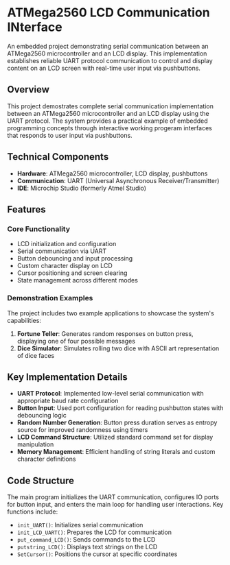# ATMega2560 LCD Communication INterface
An embedded project demonstrating serial communication between an ATMega2560 microcontroller and an LCD display. This implementation establishes reliable UART protocol communication to control and display content on an LCD screen with real-time user input via pushbuttons.

## Overview
This project demostrates complete serial communication implementation between an ATMega2560 microcontroller and an LCD display using the UART protocol. The system provides a practical example of embedded programming concepts through interactive working progeram interfaces that responds to user input via pushbuttons.

## Technical Components
- **Hardware**: ATMega2560 microcontroller, LCD display, pushbuttons
- **Communication**: UART (Universal Asynchronous Receiver/Transmitter)
- **IDE**: Microchip Studio (formerly Atmel Studio)

## Features

### Core Functionality
- LCD initialization and configuration
- Serial communication via UART
- Button debouncing and input processing
- Custom character display on LCD
- Cursor positioning and screen clearing
- State management across different modes

### Demonstration Examples
The project includes two example applications to showcase the system's capabilities:
1. **Fortune Teller**: Generates random responses on button press, displaying one of four possible messages
2. **Dice Simulator**: Simulates rolling two dice with ASCII art representation of dice faces

## Key Implementation Details

- **UART Protocol**: Implemented low-level serial communication with appropriate baud rate configuration
- **Button Input**: Used port configuration for reading pushbutton states with debouncing logic
- **Random Number Generation**: Button press duration serves as entropy source for improved randomness using timers
- **LCD Command Structure**: Utilized standard command set for display manipulation
- **Memory Management**: Efficient handling of string literals and custom character definitions

## Code Structure

The main program initializes the UART communication, configures IO ports for button input, and enters the main loop for handling user interactions. Key functions include:

- `init_UART()`: Initializes serial communication
- `init_LCD_UART()`: Prepares the LCD for communication
- `put_command_LCD()`: Sends commands to the LCD
- `putstring_LCD()`: Displays text strings on the LCD
- `SetCursor()`: Positions the cursor at specific coordinates
